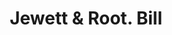 ---
doi: 10.7916/D88G9XPW
date_other: '1850'
date_other_textual: 1850-1859
form: printed ephemera
genre:
- Invoices
name:
- Jewett & Root
object_in_context_url: https://biggert.cul.columbia.edu/items/view/ave_biggert_00211
subject_hierarchical_geographic:
- Chicago, Illinois, United States
subject_name:
- Jewett & Root
title: Jewett & Root. Bill
sort_title: Jewett & Root. Bill
call_number: ave_biggert_00211
coordinates:
- 41.83694444444445,-87.68472222222222
pid: ave_biggert_00211
identifiers: ave_biggert_00211
thumbnail: https://derivativo-2.library.columbia.edu/iiif/2/ldpd:345142/full/!256,256/0/native.jpg
permalink: /biggert/ave_biggert_00211/
layout: iiif-image-page
---